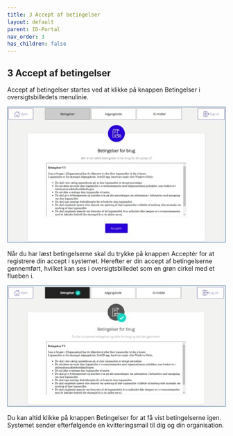 ```yaml
---
title: 3 Accept af betingelser
layout: default
parent: ID-Portal
nav_order: 3
has_children: false
---
```


## 3 Accept af betingelser

Accept af betingelser startes ved at klikke på knappen Betingelser i oversigtsbilledets menulinie.

![Accept af betingelser](Billedmateriale\SibBetingelser1.jpg)

Når du har læst betingelserne skal du trykke på knappen Acceptér for at registrere din accept i
systemet. Herefter er din accept af betingelserne gennemført, hvilket kan ses i oversigtsbilledet som
en grøn cirkel med et flueben i.

![Betingelser accepteret](Billedmateriale\SibBetingelser2.jpg)

Du kan altid klikke på knappen Betingelser for at få vist betingelserne igen.
Systemet sender efterfølgende en kvitteringsmail til dig og din organisation.

